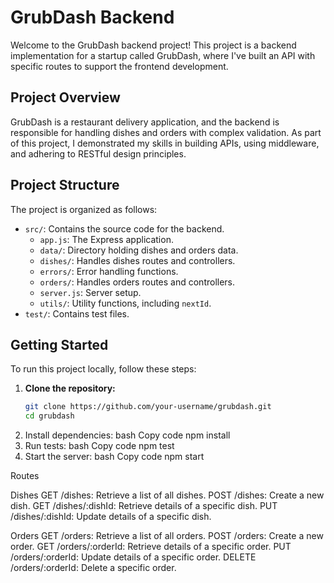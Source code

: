 # GrubDash Backend

Welcome to the GrubDash backend project! This project is a backend implementation for a startup called GrubDash, where I've built an API with specific routes to support the frontend development.

## Project Overview

GrubDash is a restaurant delivery application, and the backend is responsible for handling dishes and orders with complex validation. As part of this project, I demonstrated my skills in building APIs, using middleware, and adhering to RESTful design principles.

## Project Structure

The project is organized as follows:

- `src/`: Contains the source code for the backend.
  - `app.js`: The Express application.
  - `data/`: Directory holding dishes and orders data.
  - `dishes/`: Handles dishes routes and controllers.
  - `errors/`: Error handling functions.
  - `orders/`: Handles orders routes and controllers.
  - `server.js`: Server setup.
  - `utils/`: Utility functions, including `nextId`.
- `test/`: Contains test files.

## Getting Started

To run this project locally, follow these steps:

1. **Clone the repository:**
   ```bash
   git clone https://github.com/your-username/grubdash.git
   cd grubdash

1. Install dependencies:
   bash
   Copy code
   npm install
2. Run tests:
   bash
   Copy code
   npm test
3. Start the server:
   bash
   Copy code
   npm start


Routes

Dishes
GET /dishes: Retrieve a list of all dishes.
POST /dishes: Create a new dish.
GET /dishes/:dishId: Retrieve details of a specific dish.
PUT /dishes/:dishId: Update details of a specific dish.

Orders
GET /orders: Retrieve a list of all orders.
POST /orders: Create a new order.
GET /orders/:orderId: Retrieve details of a specific order.
PUT /orders/:orderId: Update details of a specific order.
DELETE /orders/:orderId: Delete a specific order.

